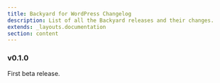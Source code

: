 ```yaml
---
title: Backyard for WordPress Changelog
description: List of all the Backyard releases and their changes.
extends: _layouts.documentation
section: content
---
```


### v0.1.0
First beta release.
